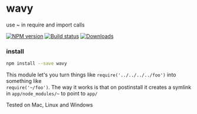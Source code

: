 # wavy
use ~ in require and import calls

[![NPM version][npm-image]][npm-url]
[![Build status][travis-image]][travis-url]
[![Downloads][downloads-image]][downloads-url]

### install

```bash
npm install --save wavy
```

This module let's you turn things like `require('../../../../foo')` into something like  
`require('~/foo')`. The way it works is that on postinstall it creates a symlink in `app/node_modules/~` to point to `app/`

Tested on Mac, Linux and Windows


[npm-image]: https://img.shields.io/npm/v/wavy.svg?style=flat-square
[npm-url]: https://npmjs.org/package/wavy
[travis-image]: https://img.shields.io/travis/kolodny/wavy.svg?style=flat-square
[travis-url]: https://travis-ci.org/kolodny/wavy
[downloads-image]: http://img.shields.io/npm/dm/wavy.svg?style=flat-square
[downloads-url]: https://npmjs.org/package/wavy
